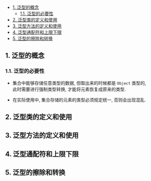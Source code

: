 <!-- TOC -->

- [1. 泛型的概念](#1-泛型的概念)
  - [1.1. 泛型的必要性](#11-泛型的必要性)
- [2. 泛型类的定义和使用](#2-泛型类的定义和使用)
- [3. 泛型方法的定义和使用](#3-泛型方法的定义和使用)
- [4. 泛型通配符和上限下限](#4-泛型通配符和上限下限)
- [5. 泛型的擦除和转换](#5-泛型的擦除和转换)

<!-- /TOC -->

## 1. 泛型的概念

### 1.1. 泛型的必要性
- 集合中能够存储任意类型的数据, 但取出来的时候都是 `Object` 类型的,  
  此时需要进行强制类型转换, 才能将元素恢复成原来的类型.

- 在实际使用中, 集合存储的元素的类型必须规定统一, 否则会出现混乱.

## 2. 泛型类的定义和使用

## 3. 泛型方法的定义和使用

## 4. 泛型通配符和上限下限

## 5. 泛型的擦除和转换